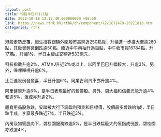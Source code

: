 ```yaml
---
layout: post
title: 恒指半日升171點
date: 2022-10-18 12:17:49.000000000 +08:00
link: https://news.rthk.hk/rthk/ch/component/k2/1671479-20221018.htm
categories: rthk
---
```


港股走勢反覆，恒生指數跟隨外圍股市高開近250點後，升幅進一步擴大至逾280點，其後曾輕微倒跌逾50點，臨近中午再抽升過百點，中午收市報16784點，升171點，升幅1%，半日主板成交額近533億元。

科技指數升逾2%，ATMXJ升近2%或以上，以阿里巴巴升幅較大，升逾3%。另外，嗶哩嗶哩升逾6%。

比亞迪股份發盈喜，半日升逾6%。同業吉利汽車亦升逾4%。

阿里健康升逾6%，是半日表現最好的藍籌股。另外，周大福和信義光能升逾4%和逾5%，滙控亦升逾2%。

體育用品股急跌，安踏被大行下調盈利預測和目標價，股價最多曾跌約1成，半日跌半成。李寧最多跌近7%，半日跌近3%。

內房及物管股向下，碧桂園服務跌逾5%，是半日跌幅最大的恒指成份股。碧桂園亦跌逾4%。
